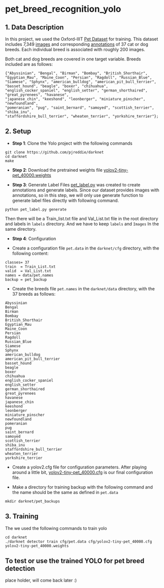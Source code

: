 # pet_breed_recognition_yolo

## 1. Data Description

In this project, we used the Oxford-IIIT [Pet Dataset](https://www.robots.ox.ac.uk/~vgg/data/pets/) for training.
This dataset includes 7,349 [images](https://www.robots.ox.ac.uk/~vgg/data/pets/data/images.tar.gz) and corresponding [annotations](https://www.robots.ox.ac.uk/~vgg/data/pets/data/annotations.tar.gz) of 37 cat or dog breeds. Each individual breed is associated with roughly 200 images.

Both cat and dog breeds are covered in one target variable. Breeds included are as follows:
```
{"Abyssinian", "Bengal", "Birman", "Bombay", "British_Shorthair", 
"Egyptian_Mau", "Maine_Coon", "Persian", "Ragdoll", "Russian_Blue", 
"Siamese", "Sphynx", "american_bulldog", "american_pit_bull_terrier", 
"basset_hound", "beagle", "boxer", "chihuahua", "english_cocker_spaniel", "english_setter", "german_shorthaired", "great_pyrenees", "havanese", 
"japanese_chin", "keeshond", "leonberger", "miniature_pinscher", "newfoundland", 
"pomeranian", "pug", "saint_bernard", "samoyed", "scottish_terrier", "shiba_inu",
"staffordshire_bull_terrier", "wheaten_terrier", "yorkshire_terrier"};
```

## 2. Setup
* **Step 1**: Clone the Yolo project with the following commands
```
git clone https://github.com/pjreddie/darknet
cd darknet
make
```
* **Step 2**: Download the pretrained weights file [yolov2-tiny-pet_40000.weights](https://github.com/ideaRunner/yolo-pet/releases/download/0.0.1/yolov2-tiny-pet_40000.weights)

* **Step 3**: Generate Label Files
[pet_label.py](https://github.com/pikapikasecoy/pet_breed_recognition_yolo/blob/763be5413623438680ac9dd3f87a59f9b178d077/pet_label.py) was created to create annotations and generate labels. Since our dataset provides images with annotations, so in this step, we will only use generate function to generate label files directly with following command.
```
python pet_label.py generate
```
Then there will be a Train_list.txt file and Val_List.txt file in the root directory and labels in ```labels``` directory. And we have to keep ```labels``` and ```Images``` In the same directory.

* **Step 4**: Configuration

- Create a configuration file ```pet.data``` in the ```darknet/cfg``` directory, with the following content:
```
classes= 37
train  = Train_List.txt
valid  = Val_List.txt
names = data/pet.names
backup = pet_backup
```
- Create the breeds file ```pet.names``` in the ```darknet/data``` directory, with the 37 breeds as follows:
    
```
Abyssinian
Bengal
Birman
Bombay
British_Shorthair
Egyptian_Mau
Maine_Coon
Persian
Ragdoll
Russian_Blue
Siamese
Sphynx
american_bulldog
american_pit_bull_terrier
basset_hound
beagle
boxer
chihuahua
english_cocker_spaniel
english_setter
german_shorthaired
great_pyrenees
havanese
japanese_chin
keeshond
leonberger
miniature_pinscher
newfoundland
pomeranian
pug
saint_bernard
samoyed
scottish_terrier
shiba_inu
staffordshire_bull_terrier
wheaten_terrier
yorkshire_terrier
```
- Create a yolov2.cfg file for configuration parameters. After playing around a little bit, [yolov2-tiny-pet_40000.cfg](https://github.com/pikapikasecoy/pet_breed_recognition_yolo/blob/763be5413623438680ac9dd3f87a59f9b178d077/yolov2-tiny-pet_40000.cfg) is our final configuration file.

- Make a directory for training backup with the following command and the name should be the same as defined in ```pet.data```
```
mkdir darknet/pet_backups
```

## 3. Training
The we used the following commands to train yolo
```
cd darknet 
./darknet detector train cfg/pet.data cfg/yolov2-tiny-pet_40000.cfg  yolov2-tiny-pet_40000.weights 
```

## To test or use the trained YOLO for pet breed detection

place holder, will come back later :)
